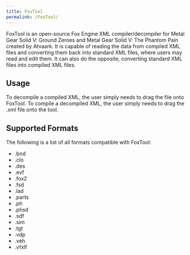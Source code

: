 ```yaml
---
title: FoxTool
permalink: /FoxTool/
---
```


FoxTool is an open-source Fox Engine XML compiler/decompiler for Metal
Gear Solid V: Ground Zeroes and Metal Gear Solid V: The Phantom Pain
created by Atvaark. It is capable of reading the data from compiled XML
files and converting them back into standard XML files, where users may
read and edit them. It can also do the opposite, converting standard XML
files into compiled XML files.

## Usage

To decompile a compiled XML, the user simply needs to drag the file onto
FoxTool. To compile a decompiled XML, the user simply needs to drag the
.xml file onto the tool.

## Supported Formats

The following is a list of all formats compatible with FoxTool:

  - .bnd
  - .clo
  - .des
  - .evf
  - .fox2
  - .fsd
  - .lad
  - .parts
  - .ph
  - .phsd
  - .sdf
  - .sim
  - .tgt
  - .vdp
  - .veh
  - .vfxlf